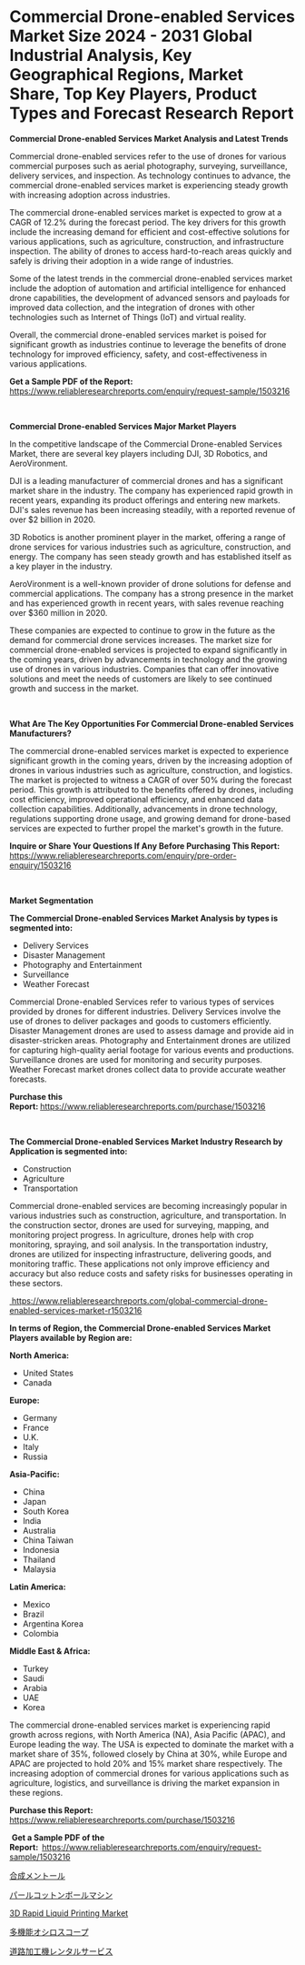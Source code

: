 <p><h1>Commercial Drone-enabled Services Market Size 2024 - 2031 Global Industrial Analysis, Key Geographical Regions, Market Share, Top Key Players, Product Types and Forecast Research Report</h1></p><p><strong>Commercial Drone-enabled Services Market Analysis and Latest Trends</strong></p>
<p><p>Commercial drone-enabled services refer to the use of drones for various commercial purposes such as aerial photography, surveying, surveillance, delivery services, and inspection. As technology continues to advance, the commercial drone-enabled services market is experiencing steady growth with increasing adoption across industries.</p><p>The commercial drone-enabled services market is expected to grow at a CAGR of 12.2% during the forecast period. The key drivers for this growth include the increasing demand for efficient and cost-effective solutions for various applications, such as agriculture, construction, and infrastructure inspection. The ability of drones to access hard-to-reach areas quickly and safely is driving their adoption in a wide range of industries.</p><p>Some of the latest trends in the commercial drone-enabled services market include the adoption of automation and artificial intelligence for enhanced drone capabilities, the development of advanced sensors and payloads for improved data collection, and the integration of drones with other technologies such as Internet of Things (IoT) and virtual reality.</p><p>Overall, the commercial drone-enabled services market is poised for significant growth as industries continue to leverage the benefits of drone technology for improved efficiency, safety, and cost-effectiveness in various applications.</p></p>
<p><strong>Get a Sample PDF of the Report:&nbsp;</strong> <a href="https://www.reliableresearchreports.com/enquiry/request-sample/1503216">https://www.reliableresearchreports.com/enquiry/request-sample/1503216</a></p>
<p>&nbsp;</p>
<p><strong>Commercial Drone-enabled Services Major Market Players</strong></p>
<p><p>In the competitive landscape of the Commercial Drone-enabled Services Market, there are several key players including DJI, 3D Robotics, and AeroVironment. </p><p>DJI is a leading manufacturer of commercial drones and has a significant market share in the industry. The company has experienced rapid growth in recent years, expanding its product offerings and entering new markets. DJI's sales revenue has been increasing steadily, with a reported revenue of over $2 billion in 2020.</p><p>3D Robotics is another prominent player in the market, offering a range of drone services for various industries such as agriculture, construction, and energy. The company has seen steady growth and has established itself as a key player in the industry.</p><p>AeroVironment is a well-known provider of drone solutions for defense and commercial applications. The company has a strong presence in the market and has experienced growth in recent years, with sales revenue reaching over $360 million in 2020.</p><p>These companies are expected to continue to grow in the future as the demand for commercial drone services increases. The market size for commercial drone-enabled services is projected to expand significantly in the coming years, driven by advancements in technology and the growing use of drones in various industries. Companies that can offer innovative solutions and meet the needs of customers are likely to see continued growth and success in the market.</p></p>
<p>&nbsp;</p>
<p><strong>What Are The Key Opportunities For Commercial Drone-enabled Services Manufacturers?</strong></p>
<p><p>The commercial drone-enabled services market is expected to experience significant growth in the coming years, driven by the increasing adoption of drones in various industries such as agriculture, construction, and logistics. The market is projected to witness a CAGR of over 50% during the forecast period. This growth is attributed to the benefits offered by drones, including cost efficiency, improved operational efficiency, and enhanced data collection capabilities. Additionally, advancements in drone technology, regulations supporting drone usage, and growing demand for drone-based services are expected to further propel the market's growth in the future.</p></p>
<p><strong>Inquire or Share Your Questions If Any Before Purchasing This Report:</strong> <a href="https://www.reliableresearchreports.com/enquiry/pre-order-enquiry/1503216">https://www.reliableresearchreports.com/enquiry/pre-order-enquiry/1503216</a></p>
<p>&nbsp;</p>
<p><strong>Market Segmentation</strong></p>
<p><strong>The Commercial Drone-enabled Services Market Analysis by types is segmented into:</strong></p>
<p><ul><li>Delivery Services</li><li>Disaster Management</li><li>Photography and Entertainment</li><li>Surveillance</li><li>Weather Forecast</li></ul></p>
<p><p>Commercial Drone-enabled Services refer to various types of services provided by drones for different industries. Delivery Services involve the use of drones to deliver packages and goods to customers efficiently. Disaster Management drones are used to assess damage and provide aid in disaster-stricken areas. Photography and Entertainment drones are utilized for capturing high-quality aerial footage for various events and productions. Surveillance drones are used for monitoring and security purposes. Weather Forecast market drones collect data to provide accurate weather forecasts.</p></p>
<p><strong>Purchase this Report:&nbsp;</strong><a href="https://www.reliableresearchreports.com/purchase/1503216">https://www.reliableresearchreports.com/purchase/1503216</a></p>
<p>&nbsp;</p>
<p><strong>The Commercial Drone-enabled Services Market Industry Research by Application is segmented into:</strong></p>
<p><ul><li>Construction</li><li>Agriculture</li><li>Transportation</li></ul></p>
<p><p>Commercial drone-enabled services are becoming increasingly popular in various industries such as construction, agriculture, and transportation. In the construction sector, drones are used for surveying, mapping, and monitoring project progress. In agriculture, drones help with crop monitoring, spraying, and soil analysis. In the transportation industry, drones are utilized for inspecting infrastructure, delivering goods, and monitoring traffic. These applications not only improve efficiency and accuracy but also reduce costs and safety risks for businesses operating in these sectors.</p></p>
<p><a href="https://www.reliableresearchreports.com/global-commercial-drone-enabled-services-market-r1503216">&nbsp;https://www.reliableresearchreports.com/global-commercial-drone-enabled-services-market-r1503216</a></p>
<p><strong>In terms of Region, the Commercial Drone-enabled Services Market Players available by Region are:</strong></p>
<p>
    <p> <strong> North America: </strong>
        <ul>
            <li>United States</li>
            <li>Canada</li>
        </ul>
        </p> 
    <p> <strong> Europe: </strong>
        <ul>
            <li>Germany</li>
            <li>France</li>
            <li>U.K.</li>
            <li>Italy</li>
            <li>Russia</li>
        </ul>
        </p> 
    <p> <strong> Asia-Pacific: </strong>
        <ul>
            <li>China</li>
            <li>Japan</li>
            <li>South Korea</li>
            <li>India</li>
            <li>Australia</li>
            <li>China Taiwan</li>
            <li>Indonesia</li>
            <li>Thailand</li>
            <li>Malaysia</li>
        </ul>
        </p> 
    <p> <strong> Latin America: </strong>
        <ul>
            <li>Mexico</li>
            <li>Brazil</li>
            <li>Argentina Korea</li>
            <li>Colombia</li>
        </ul>
        </p> 
    <p> <strong> Middle East & Africa: </strong>
        <ul>
            <li>Turkey</li>
            <li>Saudi</li>
            <li>Arabia</li>
            <li>UAE</li>
            <li>Korea</li>
        </ul>
    </p>
    </p>
<p><p>The commercial drone-enabled services market is experiencing rapid growth across regions, with North America (NA), Asia Pacific (APAC), and Europe leading the way. The USA is expected to dominate the market with a market share of 35%, followed closely by China at 30%, while Europe and APAC are projected to hold 20% and 15% market share respectively. The increasing adoption of commercial drones for various applications such as agriculture, logistics, and surveillance is driving the market expansion in these regions.</p></p>
<p><strong>Purchase this Report: </strong><a href="https://www.reliableresearchreports.com/purchase/1503216">https://www.reliableresearchreports.com/purchase/1503216</a></p>
<p>&nbsp;<strong>Get a Sample PDF of the Report:&nbsp;&nbsp;</strong><a href="https://www.reliableresearchreports.com/enquiry/request-sample/1503216">https://www.reliableresearchreports.com/enquiry/request-sample/1503216</a></p>
<p><strong></strong></p>
<p><p><a href="https://github.com/marbadji/Market-Research-Report-List-1/blob/main/225206594762.md">合成メントール</a></p><p><a href="https://medium.com/@adaming121/%E3%83%91%E3%83%BC%E3%83%AB%E3%82%B3%E3%83%83%E3%83%88%E3%83%B3%E3%83%9C%E3%83%BC%E3%83%AB%E3%83%9E%E3%82%B7%E3%83%B3%E5%B8%82%E5%A0%B4%E5%88%86%E6%9E%90-%E3%81%9D%E3%81%AEcagr-%E5%B8%82%E5%A0%B4%E3%82%BB%E3%82%B0%E3%83%A1%E3%83%B3%E3%83%86%E3%83%BC%E3%82%B7%E3%83%A7%E3%83%B3%E3%81%8A%E3%82%88%E3%81%B3%E4%B8%96%E7%95%8C%E3%81%AE%E7%94%A3%E6%A5%AD%E6%A6%82%E8%A6%81-818c9850d0c0">パールコットンボールマシン</a></p><p><a href="https://github.com/gladysalidde/Market-Research-Report-List-1/blob/main/3d-rapid-liquid-printing-market.md">3D Rapid Liquid Printing Market</a></p><p><a href="https://github.com/ddwcuskozol07187/Market-Research-Report-List-2/blob/main/223994594761.md">多機能オシロスコープ</a></p><p><a href="https://medium.com/@attyourniture/%E9%81%93%E8%B7%AF%E3%83%95%E3%83%A9%E3%82%A4%E3%82%B9%E7%9B%A4%E3%83%AC%E3%83%B3%E3%82%BF%E3%83%AB%E3%82%B5%E3%83%BC%E3%83%93%E3%82%B9%E5%B8%82%E5%A0%B4-%E5%B8%82%E5%A0%B4%E3%82%B7%E3%82%A7%E3%82%A2-%E5%B8%82%E5%A0%B4%E3%83%88%E3%83%AC%E3%83%B3%E3%83%89-%E5%B0%86%E6%9D%A5%E3%81%AE%E6%88%90%E9%95%B7%E3%82%92%E6%8E%A2%E3%82%8B-45763d16dc9e">道路加工機レンタルサービス</a></p></p>